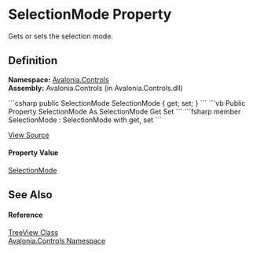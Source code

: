 # SelectionMode Property


Gets or sets the selection mode.



## Definition
**Namespace:** <a href="N_Avalonia_Controls">Avalonia.Controls</a>  
**Assembly:** Avalonia.Controls (in Avalonia.Controls.dll)

<Tabs groupId="api-code-preview">
<TabItem value="csharp" label="C#">
```csharp
public SelectionMode SelectionMode { get; set; }
```
</TabItem>
<TabItem value="vb" label="VB">
```vb
Public Property SelectionMode As SelectionMode
	Get
	Set
```
</TabItem>
<TabItem value="fsharp" label="F#">
```fsharp
member SelectionMode : SelectionMode with get, set
```
</TabItem>
</Tabs>



<a href="https://github.com/AvaloniaUI/Avalonia/tree/master/src/Avalonia.Controls/TreeView.cs#L103" title="View the source code">View Source</a>



#### Property Value
<a href="T_Avalonia_Controls_SelectionMode">SelectionMode</a>

## See Also


#### Reference
<a href="T_Avalonia_Controls_TreeView">TreeView Class</a>  
<a href="N_Avalonia_Controls">Avalonia.Controls Namespace</a>  


